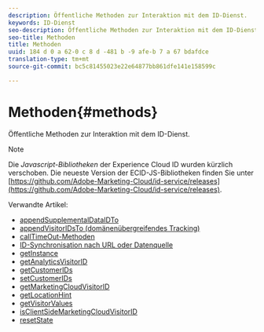 ```yaml
---
description: Öffentliche Methoden zur Interaktion mit dem ID-Dienst.
keywords: ID-Dienst
seo-description: Öffentliche Methoden zur Interaktion mit dem ID-Dienst.
seo-title: Methoden
title: Methoden
uuid: 184 d 0 a 62-0 c 8 d -481 b -9 afe-b 7 a 67 bdafdce
translation-type: tm+mt
source-git-commit: bc5c81455023e22e64877bb861dfe141e158599c

---
```



# Methoden{#methods}

Öffentliche Methoden zur Interaktion mit dem ID-Dienst.

>[!NOTE]
>
>Die *Javascript-Bibliotheken* der Experience Cloud ID wurden kürzlich verschoben. Die neueste Version der ECID-JS-Bibliotheken finden Sie unter [https://github.com/Adobe-Marketing-Cloud/id-service/releases](https://github.com/Adobe-Marketing-Cloud/id-service/releases).

Verwandte Artikel:

+ [appendSupplementalDataIDTo](appendsupplementaldataidto.md)
+ [appendVisitorIDsTo (domänenübergreifendes Tracking)](appendvisitorid.md)
+ [callTimeOut-Methoden](timeout-functions.md)
+ [ID-Synchronisation nach URL oder Datenquelle](idsync.md)
+ [getInstance](getinstance.md)
+ [getAnalyticsVisitorID](getanalyticsvisitorid.md)
+ [getCustomerIDs](getcustomerids.md)
+ [setCustomerIDs](setcustomerids.md)
+ [getMarketingCloudVisitorID](getmcvid.md)
+ [getLocationHint](getlocationhint.md)
+ [getVisitorValues](getvisitorvalues.md)
+ [isClientSideMarketingCloudVisitorID](client-side-id.md)
+ [resetState](resetstate.md)

